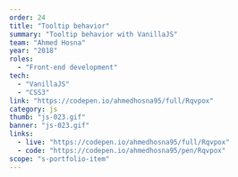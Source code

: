 ```yaml
---
order: 24
title: "Tooltip behavior"
summary: "Tooltip behavior with VanillaJS"
team: "Ahmed Hosna"
year: "2018"
roles:
  - "Front-end development"
tech:
  - "VanillaJS"
  - "CSS3"
link: "https://codepen.io/ahmedhosna95/full/Rqvpox"
category: js
thumb: "js-023.gif"
banner: "js-023.gif"
links:
  - live: "https://codepen.io/ahmedhosna95/full/Rqvpox"
  - code: "https://codepen.io/ahmedhosna95/pen/Rqvpox"
scope: "s-portfolio-item"
---
```

